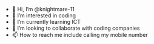 - 👋 Hi, I’m @knightmare-11
- 👀 I’m interested in coding
- 🌱 I’m currently learning ICT
- 💞️ I’m looking to collaborate with coding companies 
- 📫 How to reach me include calling my mobile number 

<!---
knightmare-11/knightmare-11 is a ✨ special ✨ repository because its `README.md` (this file) appears on your GitHub profile.
You can click the Preview link to take a look at your changes.
--->
